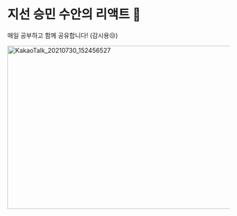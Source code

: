 # 지선 승민 수안의 리액트 🧁
매일 공부하고 함께 공유합니다! (감시용😒)


<img width="929" alt="KakaoTalk_20210730_152456527" src="https://user-images.githubusercontent.com/80691482/127610360-e63906a0-5739-4f4e-9dd5-960b68675bd0.png" width="200" height="370">
